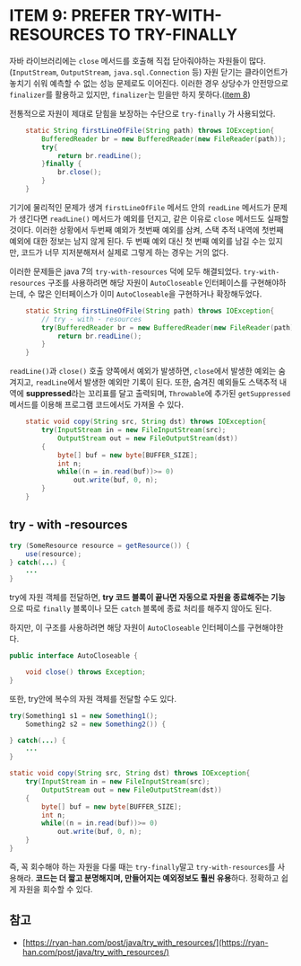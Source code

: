 # ITEM 9: PREFER TRY-WITH-RESOURCES TO TRY-FINALLY

자바 라이브러리에는 `close` 메서드를 호출해 직접 닫아줘야하는 자원들이 많다.(`InputStream`, `OutputStream`, `java.sql.Connection` 등) 자원 닫기는 클라이언트가 놓치기 쉬워 예측할 수 없는 성능 문제로도 이어진다. 이러한 경우 상당수가 안전망으로 `finalizer`를 활용하고 있지만, `finalizer`는 믿을만 하지 못하다.([item 8](https://github.com/dh00023/TIL/blob/master/Java/effective_java/2021-01-25-avoid-finalizer-and-cleaner.md))

전통적으로 자원이 제대로 닫힘을 보장하는 수단으로 `try-finally` 가 사용되었다. 

```java
    static String firstLineOfFile(String path) throws IOException{
        BufferedReader br = new BufferedReader(new FileReader(path));
        try{
            return br.readLine();
        }finally {
            br.close();
        }
    }
```

기기에 물리적인 문제가 생겨 `firstLineOfFile` 메서드 안의 `readLine` 메서드가 문제가 생긴다면 `readLine()` 메서드가 예외를 던지고, 같은 이유로 `close` 메서드도 실패할 것이다. 이러한 상황에서 두번째 예외가 첫번째 예외를 삼켜, 스택 추적 내역에 첫번째 예외에 대한 정보는 남지 않게 된다. 두 번째 예외 대신 첫 번째 예외를 남길 수는 있지만, 코드가 너무 지저분해져서 실제로 그렇게 하는 경우는 거의 없다.

이러한 문제들은 java 7의 `try-with-resources` 덕에 모두 해결되었다. `try-with-resources` 구조를 사용하려면 해당 자원이 `AutoCloseable` 인터페이스를 구현해야하는데, 수 많은 인터페이스가 이미 `AutoCloseable`을 구현하거나 확장해두었다.

```java
    static String firstLineOfFile(String path) throws IOException{
        // try - with - resources
        try(BufferedReader br = new BufferedReader(new FileReader(path)){
            return br.readLine();
        }
    }
```

`readLine()`과 `close()` 호출 양쪽에서 예외가 발생하면, `close`에서 발생한 예외는 숨겨지고, `readLine`에서 발생한 예외만 기록이 된다. 또한, 숨겨진 예외들도 스택추적 내역에 **suppressed**라는 꼬리표를 달고 출력되며, `Throwable`에 추가된 `getSuppressed` 메서드를 이용해 프로그램 코드에서도 가져올 수 있다.

```java
    static void copy(String src, String dst) throws IOException{
        try(InputStream in = new FileInputStream(src);
            OutputStream out = new FileOutputStream(dst))
        {
            byte[] buf = new byte[BUFFER_SIZE];
            int n;
            while((n = in.read(buf))>= 0)
                out.write(buf, 0, n);
        }
    }
```



## try - with -resources

```java
try (SomeResource resource = getResource()) {
    use(resource);
} catch(...) {
    ...
}
```

try에 자원 객체를 전달하면, **try 코드 블록이 끝나면 자동으로 자원을 종료해주는 기능**으로 따로 `finally` 블록이나 모든 `catch` 블록에 종료 처리를 해주지 않아도 된다.

하지만, 이 구조를 사용하려면 해당 자원이 `AutoCloseable` 인터페이스를 구현해야한다.

```java
public interface AutoCloseable {

    void close() throws Exception;
}

```

또한, try안에 복수의 자원 객체를 전달할 수도 있다.

```java
try(Something1 s1 = new Something1();
    Something2 s2 = new Something2()) {

} catch(...) {
    ...
}
```

```java
static void copy(String src, String dst) throws IOException{
    try(InputStream in = new FileInputStream(src);
        OutputStream out = new FileOutputStream(dst))
    {
        byte[] buf = new byte[BUFFER_SIZE];
        int n;
        while((n = in.read(buf))>= 0)
            out.write(buf, 0, n);
    }
}
```

즉, 꼭 회수해야 하는 자원을 다룰 때는 `try-finally`말고 `try-with-resources`를 사용해라. **코드는 더 짧고 분명해지며, 만들어지는 예외정보도 훨씬 유용**하다. 정확하고 쉽게 자원을 회수할 수 있다.



## 참고

- [https://ryan-han.com/post/java/try_with_resources/](https://ryan-han.com/post/java/try_with_resources/)